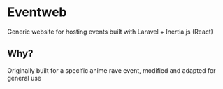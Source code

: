 # Eventweb

Generic website for hosting events built with Laravel + Inertia.js (React)

## Why?
Originally built for a specific anime rave event, modified and adapted for general use
